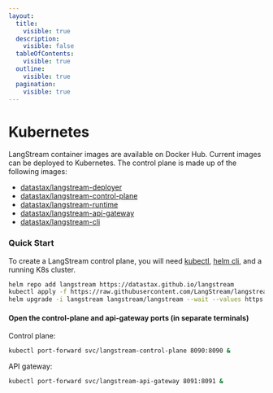 ```yaml
---
layout:
  title:
    visible: true
  description:
    visible: false
  tableOfContents:
    visible: true
  outline:
    visible: true
  pagination:
    visible: true
---
```


# Kubernetes

LangStream container images are available on Docker Hub. Current images can be deployed to Kubernetes. The control plane is made up of the following images:

* [datastax/langstream-deployer](https://public.ecr.aws/y3i6u2n7/datastax-public/langstream-deployer)
* [datastax/langstream-control-plane](https://public.ecr.aws/y3i6u2n7/datastax-public/langstream-control-plane)
* [datastax/langstream-runtime](https://public.ecr.aws/y3i6u2n7/datastax-public/langstream-runtime)
* [datastax/langstream-api-gateway](https://public.ecr.aws/y3i6u2n7/datastax-public/langstream-api-gateway)
* [datastax/langstream-cli](https://public.ecr.aws/y3i6u2n7/datastax-public/langstream-cli)

### Quick Start

To create a LangStream control plane, you will need [kubectl](https://kubernetes.io/docs/reference/kubectl/), [helm cli](https://helm.sh/docs/intro/install/), and a running K8s cluster.

```bash
helm repo add langstream https://datastax.github.io/langstream
kubectl apply -f https://raw.githubusercontent.com/LangStream/langstream/main/helm/examples/minio-dev.yaml
helm upgrade -i langstream langstream/langstream --wait --values https://raw.githubusercontent.com/LangStream/langstream/main/helm/examples/simple.yaml
```

#### Open the control-plane and api-gateway ports (in separate terminals)

Control plane:

```bash
kubectl port-forward svc/langstream-control-plane 8090:8090 &
```

API gateway:

```bash
kubectl port-forward svc/langstream-api-gateway 8091:8091 &
```
